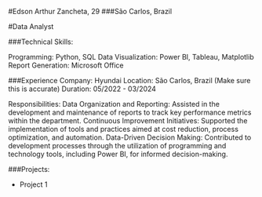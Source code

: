 #Edson Arthur Zancheta, 29
###São Carlos, Brazil

#Data Analyst


###Technical Skills:

Programming: Python, SQL
Data Visualization: Power BI, Tableau, Matplotlib
Report Generation: Microsoft Office

###Experience
Company: Hyundai
Location: São Carlos, Brazil (Make sure this is accurate)
Duration: 05/2022 - 03/2024

Responsibilities:
Data Organization and Reporting: Assisted in the development and maintenance of reports to track key performance metrics within the department.
Continuous Improvement Initiatives: Supported the implementation of tools and practices aimed at cost reduction, process optimization, and automation.
Data-Driven Decision Making: Contributed to development processes through the utilization of programming and technology tools, including Power BI, for informed decision-making.

###Projects:

- Project 1
